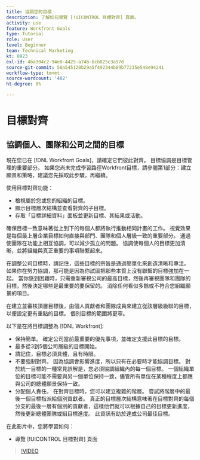 ```yaml
---
title: 協調您的目標
description: 了解如何導覽 [!UICONTROL 目標對齊] 頁面。
activity: use
feature: Workfront Goals
type: Tutorial
role: User
level: Beginner
team: Technical Marketing
kt: 8923
exl-id: 4ba304c2-94e0-4425-a74b-bcb825c3a97d
source-git-commit: 58a545120b29a5f492344b89b77235e548e94241
workflow-type: tm+mt
source-wordcount: '482'
ht-degree: 0%

---
```


# 目標對齊

## 協調個人、團隊和公司之間的目標

現在您已在 [!DNL Workfront Goals]，請確定它們彼此對齊。 目標協調是目標管理的重要部分。 如果您尚未完成學習路徑Workfront目標，請參閱第1部分：建立願景和策略，建議您先採取此步驟，再繼續。

<!--Insert link to LP 1, above -->

使用目標對齊功能：

* 檢視屬於您或您的組織的目標。
* 顯示目標層次結構並查看對齊的子目標。
* 存取「目標詳細資料」面板並更新目標、其結果或活動。

確保目標一致意味著從上到下的每個人都將執行推動相同計畫的工作。 視覺效果是每個最上層企業目標如何直接與部門、團隊和個人層級一致的重要部分。 通過使團隊在功能上相互協調，可以減少孤立的問題。 協調使每個人的目標更加清晰，並將組織與真正重要的事項聯繫起來。

在調整公司目標時，請記住，這些目標的宗旨是通過簡單化來創造清晰和專注。 如果你在努力協調，那可能是因為你試圖把那些本質上沒有聯繫的目標強加在一起。 當你感到困難時，只需重新審視公司的最高目標，然後再審視團隊和團隊的目標，然後決定哪些是最重要的要保留的。 消除任何看似多餘或不符合您組織願景的項目。

在建立並審核頂層目標後，由個人貢獻者和團隊成員來建立從該層級級聯的目標，以便設定更有重點的目標。 個別目標的範圍將更窄。

<!-- Pro-tips graphic -->

以下是在將目標調整為 [!DNL Workfront]:

* 保持簡單。 確定公司當前最重要的優先事項，並確定支援此目標的目標。
* 最多從3到5個公司層級的目標開始。
* 請記住，目標必須具體，且有時限。
* 不要強制對齊。 因為協調會影響進度，所以只有在必要時才能協調目標。 對於統一目標的一種常見誤解是，您必須協調組織內的每一個目標。 一個組織單位的目標可能不需要與另一個單位保持一致，儘管所有單位在某種程度上都應與公司的總體願景保持一致。
* 分配個人責任。 在對齊目標時，您可以建立複雜的階層。 嘗試將階層中的最後一個目標指派給個別貢獻者。 真正的目標層次結構意味著在目標對齊的每個分支的最後一層有個別的貢獻者，這樣他們就可以根據自己的目標更新進度，然後更新總體團隊或組目標進度。 此資訊有助於達成公司最佳目標。

在此影片中，您將學習如何：

* 導覽 [!UICONTROL 目標對齊] 頁面

>[!VIDEO](https://video.tv.adobe.com/v/335195/?quality=12)
